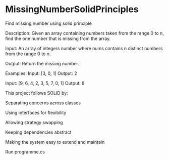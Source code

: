 # MissingNumberSolidPrinciples
Find missing number using solid principle

Description: Given an array containing numbers taken from the range 0 to n, find the one number that is missing from the array.

Input:
An array of integers number where nums contains n distinct numbers from the range 0 to n.

Output:
Return the missing number.

Examples:
Input: [3, 0, 1]
Output: 2

Input: [9, 6, 4, 2, 3, 5, 7, 0, 1]
Output: 8

This project follows SOLID by:

Separating concerns across classes

Using interfaces for flexibility

Allowing strategy swapping

Keeping dependencies abstract

Making the system easy to extend and maintain

Run programme.cs
